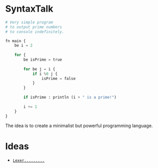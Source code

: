 # SyntaxTalk

```py
# Very simple program
# to output prime numbers
# to console indefinitely.

fn main {
    be i = 2
    
    for {
        be isPrime = true
    
        for be j = i {
            if i %0 j {
                isPrime = false
            }
        }
        
        if isPrime : println (i + " is a prime!")
        
        i += 1
    }
}
```

The idea is to create a minimalist but powerful programming language.

# Ideas

- [`Lexer.........`](https://github.com/ScriptPL/SyntaxTalk/blob/main/docs/Lexer.md) 
